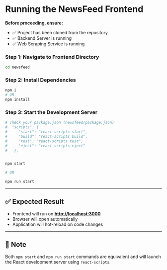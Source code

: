 
# Running the NewsFeed Frontend 

**Before proceeding, ensure:**
- ✅ Project has been cloned from the repository
- ✅ Backend Server is running
- ✅ Web Scraping Service is running

### Step 1: Navigate to Frontend Directory
```bash
cd newsfeed
```


### Step 2: Install Dependencies
```bash
npm i
# OR
npm install
```

### Step 3: Start the Development Server
```bash
# check your package.json (newsfeed/package.json)
#  "scripts": {
#     "start": "react-scripts start",
#     "build": "react-scripts build",
#     "test": "react-scripts test",
#     "eject": "react-scripts eject"
#   },


npm start

# OR 

npm run start
```


---

## ✅ Expected Result

- Frontend will run on [**http://localhost:3000**](http://localhost:3000)
- Browser will open automatically
- Application will hot-reload on code changes

---

## 📝 Note

Both `npm start` and `npm run start` commands are equivalent and will launch the React development server using `react-scripts`.
